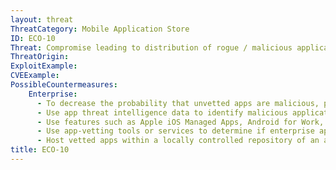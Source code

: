 ```yaml
---
layout: threat
ThreatCategory: Mobile Application Store
ID: ECO-10
Threat: Compromise leading to distribution of rogue / malicious applications
ThreatOrigin:
ExploitExample:
CVEExample:
PossibleCountermeasures:
    Enterprise:
      - To decrease the probability that unvetted apps are malicious, prohibit users from sideloading apps or downloading apps from unofficial and unauthorized app stores
      - Use app threat intelligence data to identify malicious applications unknowingly distributed through official or unofficial application stores.
      - Use features such as Apple iOS Managed Apps, Android for Work, or Samsung KNOX Workspace that provide some level of separation between personal apps and enterprise apps to mitigate the impact of malicious behaviors.
      - Use app-vetting tools or services to determine if enterprise applications appear free of malicious behaviors before authorizing their installation.
      - Host vetted apps within a locally controlled repository of an application store, such as F-Droid [^158]
title: ECO-10
---
```

